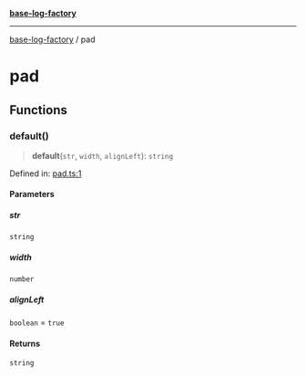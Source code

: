 [**base-log-factory**](index.md)

***

[base-log-factory](index.md) / pad

# pad

## Functions

### default()

> **default**(`str`, `width`, `alignLeft`): `string`

Defined in: [pad.ts:1](https://github.com/fengxinming/log-base/blob/483618e5ef8d17f349bb26fef0da7eaaacfb7fef/packages/base-log-factory/src/pad.ts#L1)

#### Parameters

##### str

`string`

##### width

`number`

##### alignLeft

`boolean` = `true`

#### Returns

`string`
